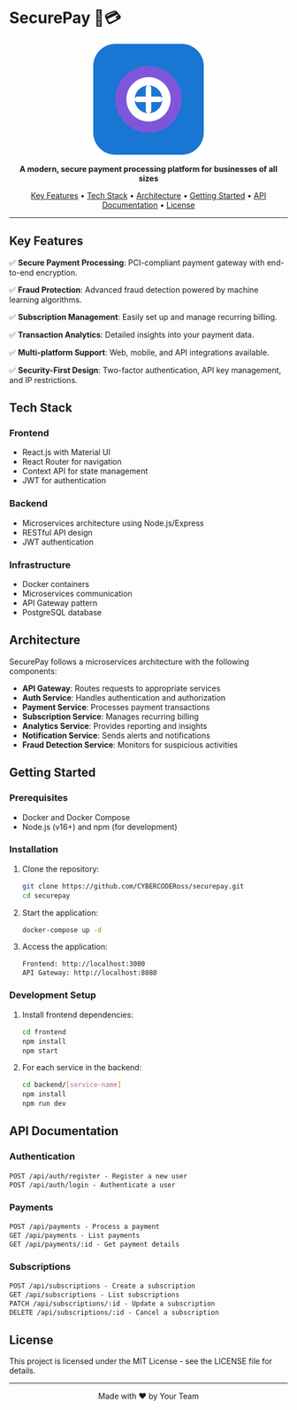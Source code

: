 # SecurePay 🔐💳

<p align="center">
  <img src="frontend/src/assets/logo.svg" alt="SecurePay Logo" width="200" />
</p>

<p align="center">
  <b>A modern, secure payment processing platform for businesses of all sizes</b>
</p>

<p align="center">
  <a href="#key-features">Key Features</a> •
  <a href="#tech-stack">Tech Stack</a> •
  <a href="#architecture">Architecture</a> •
  <a href="#getting-started">Getting Started</a> •
  <a href="#api-documentation">API Documentation</a> •
  <a href="#license">License</a>
</p>

---

## Key Features

✅ **Secure Payment Processing**: PCI-compliant payment gateway with end-to-end encryption.

✅ **Fraud Protection**: Advanced fraud detection powered by machine learning algorithms.

✅ **Subscription Management**: Easily set up and manage recurring billing.

✅ **Transaction Analytics**: Detailed insights into your payment data.

✅ **Multi-platform Support**: Web, mobile, and API integrations available.

✅ **Security-First Design**: Two-factor authentication, API key management, and IP restrictions.

## Tech Stack

### Frontend
- React.js with Material UI
- React Router for navigation
- Context API for state management
- JWT for authentication

### Backend
- Microservices architecture using Node.js/Express
- RESTful API design
- JWT authentication

### Infrastructure
- Docker containers
- Microservices communication
- API Gateway pattern
- PostgreSQL database

## Architecture

SecurePay follows a microservices architecture with the following components:

- **API Gateway**: Routes requests to appropriate services
- **Auth Service**: Handles authentication and authorization
- **Payment Service**: Processes payment transactions
- **Subscription Service**: Manages recurring billing
- **Analytics Service**: Provides reporting and insights
- **Notification Service**: Sends alerts and notifications
- **Fraud Detection Service**: Monitors for suspicious activities

## Getting Started

### Prerequisites

- Docker and Docker Compose
- Node.js (v16+) and npm (for development)

### Installation

1. Clone the repository:
   ```bash
   git clone https://github.com/CYBERCODERoss/securepay.git
   cd securepay
   ```

2. Start the application:
   ```bash
   docker-compose up -d
   ```

3. Access the application:
   ```
   Frontend: http://localhost:3000
   API Gateway: http://localhost:8080
   ```

### Development Setup

1. Install frontend dependencies:
   ```bash
   cd frontend
   npm install
   npm start
   ```

2. For each service in the backend:
   ```bash
   cd backend/[service-name]
   npm install
   npm run dev
   ```

## API Documentation

### Authentication

```
POST /api/auth/register - Register a new user
POST /api/auth/login - Authenticate a user
```

### Payments

```
POST /api/payments - Process a payment
GET /api/payments - List payments
GET /api/payments/:id - Get payment details
```

### Subscriptions

```
POST /api/subscriptions - Create a subscription
GET /api/subscriptions - List subscriptions
PATCH /api/subscriptions/:id - Update a subscription
DELETE /api/subscriptions/:id - Cancel a subscription
```

## License

This project is licensed under the MIT License - see the LICENSE file for details.

---

<p align="center">
  Made with ❤️ by Your Team
</p> 
